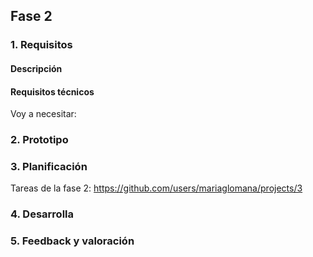 ## Fase 2

### 1. Requisitos

#### Descripción


#### Requisitos técnicos

Voy a necesitar:


### 2. Prototipo


### 3. Planificación

Tareas de la fase 2:
https://github.com/users/mariaglomana/projects/3

### 4. Desarrolla

### 5. Feedback y valoración


